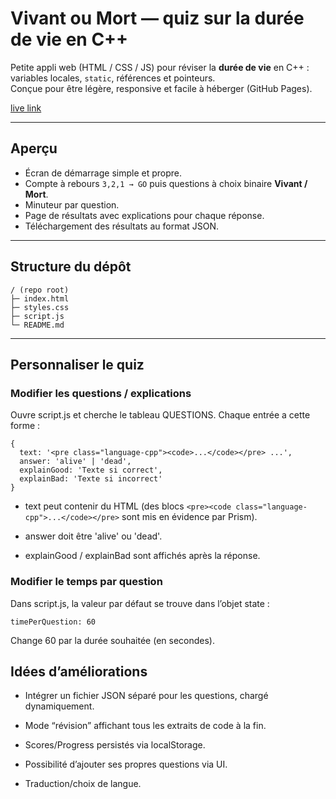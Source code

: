 # Vivant ou Mort — quiz sur la durée de vie en C++

Petite appli web (HTML / CSS / JS) pour réviser la **durée de vie** en C++ : variables locales, `static`, références et pointeurs.  
Conçue pour être légère, responsive et facile à héberger (GitHub Pages).

[live link](https://aria-vero-s.github.io/cpp_quiz/)

---

## Aperçu
- Écran de démarrage simple et propre.
- Compte à rebours `3,2,1 → GO` puis questions à choix binaire **Vivant / Mort**.
- Minuteur par question.
- Page de résultats avec explications pour chaque réponse.
- Téléchargement des résultats au format JSON.

---

## Structure du dépôt
```
/ (repo root)
├─ index.html
├─ styles.css
├─ script.js
└─ README.md
```
---

## Personnaliser le quiz
### Modifier les questions / explications

Ouvre script.js et cherche le tableau QUESTIONS. Chaque entrée a cette forme :
```
{
  text: '<pre class="language-cpp"><code>...</code></pre> ...',
  answer: 'alive' | 'dead',
  explainGood: 'Texte si correct',
  explainBad: 'Texte si incorrect'
}
```
- text peut contenir du HTML (des blocs ```<pre><code class="language-cpp">...</code></pre>``` sont mis en évidence par Prism).

- answer doit être 'alive' ou 'dead'.

- explainGood / explainBad sont affichés après la réponse.

### Modifier le temps par question
Dans script.js, la valeur par défaut se trouve dans l’objet state :
```
timePerQuestion: 60
```
Change 60 par la durée souhaitée (en secondes).

## Idées d’améliorations

- Intégrer un fichier JSON séparé pour les questions, chargé dynamiquement.

- Mode “révision” affichant tous les extraits de code à la fin.

- Scores/Progress persistés via localStorage.

- Possibilité d’ajouter ses propres questions via UI.

- Traduction/choix de langue.